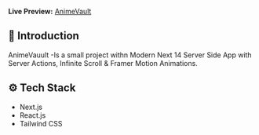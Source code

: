 **Live Preview:** [AnimeVault](https://anime-vault-orpin.vercel.app/)

## <a name="introduction">🤖 Introduction</a>

AnimeVauult -Is a small project withn Modern Next 14 Server Side App with Server Actions, Infinite Scroll & Framer Motion Animations.

## <a name="tech-stack">⚙️ Tech Stack</a>

- Next.js
- React.js
- Tailwind CSS
